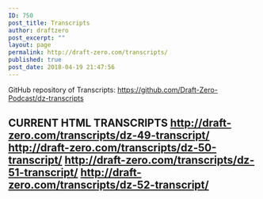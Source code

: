```yaml
---
ID: 750
post_title: Transcripts
author: draftzero
post_excerpt: ""
layout: page
permalink: http://draft-zero.com/transcripts/
published: true
post_date: 2018-04-19 21:47:56
---
```

GitHub repository of Transcripts: <https://github.com/Draft-Zero-Podcast/dz-transcripts> 
## CURRENT HTML TRANSCRIPTS http://draft-zero.com/transcripts/dz-49-transcript/ http://draft-zero.com/transcripts/dz-50-transcript/ http://draft-zero.com/transcripts/dz-51-transcript/ http://draft-zero.com/transcripts/dz-52-transcript/